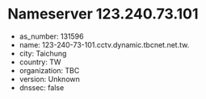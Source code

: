 # Nameserver 123.240.73.101

* as_number: 131596
* name: 123-240-73-101.cctv.dynamic.tbcnet.net.tw.
* city: Taichung
* country: TW
* organization: TBC
* version: Unknown
* dnssec: false
